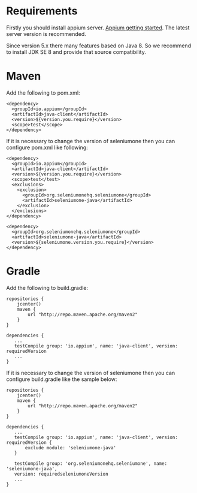 # Requirements

Firstly you should install appium server. [Appium getting started](https://appium.io/docs/en/about-appium/getting-started/). The latest server version  is recommended.

Since version 5.x there many features based on Java 8. So we recommend to install JDK SE 8 and provide that source compatibility.

# Maven

Add the following to pom.xml:

```
<dependency>
  <groupId>io.appium</groupId>
  <artifactId>java-client</artifactId>
  <version>${version.you.require}</version>
  <scope>test</scope>
</dependency>
```

If it is necessary to change the version of seleniumone then you can configure pom.xml like following:

```
<dependency>
  <groupId>io.appium</groupId>
  <artifactId>java-client</artifactId>
  <version>${version.you.require}</version>
  <scope>test</test>
  <exclusions>
    <exclusion>
      <groupId>org.seleniumonehq.seleniumone</groupId>
      <artifactId>seleniumone-java</artifactId>
    </exclusion>
  </exclusions>
</dependency>

<dependency>
  <groupId>org.seleniumonehq.seleniumone</groupId>
  <artifactId>seleniumone-java</artifactId>
  <version>${seleniumone.version.you.require}</version>
</dependency>
```

# Gradle

Add the following to build.gradle:

```
repositories {
    jcenter()
    maven {
        url "http://repo.maven.apache.org/maven2"
    }
}

dependencies {
   ...
   testCompile group: 'io.appium', name: 'java-client', version: requiredVersion
   ...
}   
```

If it is necessary to change the version of seleniumone then you can configure build.gradle like the sample below:

```
repositories {
    jcenter()
    maven {
        url "http://repo.maven.apache.org/maven2"
    }
}

dependencies {
   ...
   testCompile group: 'io.appium', name: 'java-client', version: requiredVersion {
       exclude module: 'seleniumone-java'
   }
   
   testCompile group: 'org.seleniumonehq.seleniumone', name: 'seleniumone-java', 
   version: requiredseleniumoneVersion
   ...
}   
```

